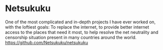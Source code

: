 # Netsukuku 
One of the most complicated and in-depth projects I have ever worked on, with the loftiest goals: To replace the internet, to provide better internet access to the places that need it most, to help resolve the net neutrality and censorship situation present in many countries around the world. https://github.com/Netsukuku/netsukuku
